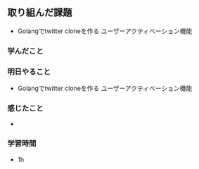 ## 取り組んだ課題
- Golangでtwitter cloneを作る  ユーザーアクティベーション機能

### 学んだこと


### 明日やること
- Golangでtwitter cloneを作る ユーザーアクティベーション機能


### 感じたこと
- 

### 学習時間
- 1h